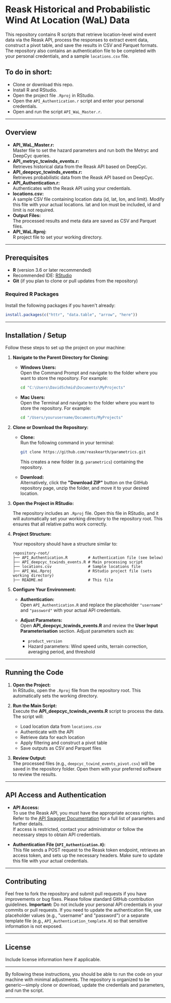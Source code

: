 # Reask Historical and Probabilistic Wind At Location (WaL) Data

This repository contains R scripts that retrieve location-level wind event data via the Reask API, process the responses to extract event data, construct a pivot table, and save the results in CSV and Parquet formats. The repository also contains an authentication file to be completed with your personal credentials, and a sample `locations.csv` file.

## To do in short:
- Clone or download this repo.
- Install R and RStudio.
- Open the project file `.Rproj` in RStudio.
- Open the `API_Authentication.r` script and enter your personal credentials.
- Open and run the script `API_WaL_Master.r`.

---

## Overview

- **API_WaL_Master.r:**  
  Master file to set the hazard parameters and run both the Metryc and DeepCyc queries.
- **API_metryc_tcwinds_events.r:**  
  Retrieves historical data from the Reask API based on DeepCyc.
- **API_deepcyc_tcwinds_events.r:**  
  Retrieves probabilistic data from the Reask API based on DeepCyc.
- **API_Authentication.r:**  
  Authenticates with the Reask API using your credentials.
- **locations.csv:**  
  A sample CSV file containing location data (id, lat, lon, and limit). Modify this file with your actual locations. lat and lon must be included, id and limit is not required.
- **Output Files:**  
  The processed results and meta data are saved as CSV and Parquet files.
- **API_WaL.Rproj:**  
  R project file to set your working directory.

---

## Prerequisites

- **R** (version 3.6 or later recommended)
- Recommended IDE: [RStudio](https://www.rstudio.com/)
- **Git** (if you plan to clone or pull updates from the repository)

### Required R Packages

Install the following packages if you haven't already:

```r
install.packages(c("httr", "data.table", "arrow", "here"))
```

---

## Installation / Setup

Follow these steps to set up the project on your machine:

1. **Navigate to the Parent Directory for Cloning:**

   - **Windows Users:**  
     Open the Command Prompt and navigate to the folder where you want to store the repository. For example:
     ```cmd
     cd "C:\Users\DavidSchmid\Documents\MyProjects"
     ```
     
   - **Mac Users:**  
     Open the Terminal and navigate to the folder where you want to store the repository. For example:
     ```bash
     cd "/Users/yourusername/Documents/MyProjects"
     ```

2. **Clone or Download the Repository:**

   - **Clone:**  
     Run the following command in your terminal:
     ```bash
     git clone https://github.com/reaskearth/parametrics.git
     ```
     This creates a new folder (e.g. `parametrics`) containing the repository.
     
   - **Download:**  
     Alternatively, click the **"Download ZIP"** button on the GitHub repository page, unzip the folder, and move it to your desired location.

3. **Open the Project in RStudio:**

   The repository includes an `.Rproj` file. Open this file in RStudio, and it will automatically set your working directory to the repository root. This ensures that all relative paths work correctly.

4. **Project Structure:**

   Your repository should have a structure similar to:

   ```
   repository-root/
   ├── API_Authentication.R         # Authentication file (see below)
   ├── API_deepcyc_tcwinds_events.R # Main processing script
   ├── locations.csv                # Sample locations file
   ├── API_WaL.Rproj                # RStudio project file (sets working directory)
   ├── README.md                    # This file
   ```

5. **Configure Your Environment:**

   - **Authentication:**  
     Open `API_Authentication.R` and replace the placeholder `"username"` and `"password"` with your actual API credentials.  
          
   - **Adjust Parameters:**  
     Open **API_deepcyc_tcwinds_events.R** and review the **User Input Parameterisation** section. Adjust parameters such as:
     - `product_version`
     - Hazard parameters: Wind speed units, terrain correction, averaging period, and threshold

---

## Running the Code

1. **Open the Project:**  
   In RStudio, open the `.Rproj` file from the repository root. This automatically sets the working directory.
   
2. **Run the Main Script:**  
   Execute the **API_deepcyc_tcwinds_events.R** script to process the data. The script will:
   - Load location data from `locations.csv`
   - Authenticate with the API
   - Retrieve data for each location
   - Apply filtering and construct a pivot table
   - Save outputs as CSV and Parquet files

3. **Review Output:**  
   The processed files (e.g., `deepcyc_tcwind_events_pivot.csv`) will be saved in the repository folder. Open them with your preferred software to review the results.

---

## API Access and Authentication

- **API Access:**  
  To use the Reask API, you must have the appropriate access rights.  
  Refer to the [API Swagger Documentation](https://api.reask.earth/v2/docs) for a full list of parameters and further details.  
  If access is restricted, contact your administrator or follow the necessary steps to obtain API credentials.

- **Authentication File (`API_Authentication.R`):**  
  This file sends a POST request to the Reask token endpoint, retrieves an access token, and sets up the necessary headers. Make sure to update this file with your actual credentials.

---

## Contributing

Feel free to fork the repository and submit pull requests if you have improvements or bug fixes. Please follow standard GitHub contribution guidelines. **Important:** Do not include your personal API credentials in your commits or pull requests. If you need to update the authentication file, use placeholder values (e.g., "username" and "password") or a separate template file (e.g., `API_Authentication_template.R`) so that sensitive information is not exposed.

---

## License

Include license information here if applicable.

---

By following these instructions, you should be able to run the code on your machine with minimal adjustments. The repository is organized to be generic—simply clone or download, update the credentials and parameters, and run the script.

---
